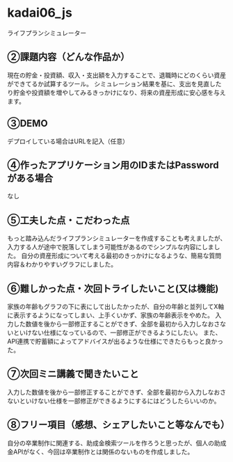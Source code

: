 # kadai06_js
ライフプランシミュレーター

## ②課題内容（どんな作品か）
現在の貯金・投資額、収入・支出額を入力することで、退職時にどのくらい資産ができてるか試算するツール。
シミュレーション結果を基に、支出を見直したり貯金や投資額を増やしてみるきっかけになり、将来の資産形成に安心感を与えます。

## ③DEMO

デプロイしている場合はURLを記入（任意）

## ④作ったアプリケーション用のIDまたはPasswordがある場合
なし

## ⑤工夫した点・こだわった点
もっと踏み込んだライフプランシミュレーターを作成することも考えましたが、入力する人が途中で脱落してしまう可能性があるのでシンプルな内容にしました。
自分の資産形成について考える最初のきっかけになるような、簡易な質問内容＆わかりやすいグラフにしました。

## ⑥難しかった点・次回トライしたいこと(又は機能)
家族の年齢もグラフの下に表にして出したかったが、自分の年齢と並列してX軸に表示するようになってしまい、上手くいかず、家族の年齢表示をやめた。
入力した数値を後から一部修正することができず、全部を最初から入力しなおさないといけない仕様になっているので、一部修正ができるようにしたい。
また、API連携で貯蓄額によってアドバイスが出るような仕様にできたらもっと良かった。


## ⑦次回ミニ講義で聞きたいこと
入力した数値を後から一部修正することができず、全部を最初から入力しなおさないといけない仕様を一部修正ができるようにするにはどうしたらいいのか。

## ⑧フリー項目（感想、シェアしたいこと等なんでも）
自分の卒業制作に関連する、助成金検索ツールを作ろうと思ったが、個人の助成金APIがなく、今回は卒業制作とは関係のないものを作成しました。
